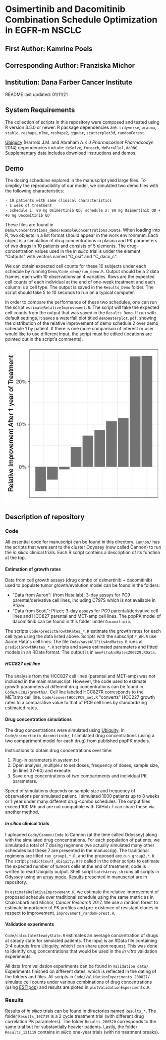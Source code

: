 # Osimertinib and Dacomitinib Combination Schedule Optimization in EGFR-m NSCLC
## First Author: Kamrine Poels
## Corresponding Author: Franziska Michor
## Institution: Dana Farber Cancer Institute

README last updated: 01/11/21

## System Requirements

The collection of scripts in this repository were composed and tested using R version 3.5.0 or newer. R package dependencies are: `tidyverse`, `pracma`, `xtable`, `reshape`, `nlme`, `reshape2`, `ggpubr`, `scatterplot3d`, `randomForest`.

[Ubiquity](https://link.springer.com/article/10.1007/s10928-014-9352-6) (Harrold J.M. and Abraham A.K *J Pharmacokinet Pharmacodyn* 2014) dependencies include: `deSolve`, `foreach`, `doParallel`, `doRNG`. Supplementary data includes download instructions and demos. 

## Demo

The dosing schedules explored in the manuscript yield large files. To simplicy the reproducibility of our model, we simulated two demo files with the following characteristics:

	- 10 patients with same clinical characteristics
	- 1 week of treatment
	- Schedule 1: 80 mg Osimertinib QD; schedule 2: 80 mg Osimertinib QD + 40 mg Dacomitinib QD

These files are found in `Demo/Concentrations_demo/exampleConcentrations.RData`. When loading into R, two objects in a list format should appear in the work environmnet. Each object is a simulation of drug concentrations in plasma and PK parameters of two drugs in 10 patients and consists of 5 elements. The drug-concentration values used in the *in silico* trial is under the element "Outputs" with vectors named "C_osi" and "C_daco_c".

We can obtain expected cell counts for these 10 subjects under each schedule by running `Demo/Code_demo/run_demo.R`. Output should be a 2 data frames, each with 10 observations an 4 variables. Rows are the expected cell counts of each individual at the end of one-week treatment and each column is a cell type. The output is saved in the `Results_Demo` folder. The script should take 5 to 10 seconds to run on a typical computer.

In order to compare the performance of these two schedules, one can run the script `estimateRelativeImprovement.R`. The script will take the expected cell counts from the output that was saved in the `Results_Demo`. If run with default settings, it saves a waterfall plot titled `demoWaterplot.pdf`, showing the distribution of the relative improvement of demo schedule 2 over demo schedule 1 by patient. If there is one more comparison of interest or user would like to use different input, the script must be edited (locations are pointed out in the script's comments).

![Relative Improvement of schedule 2 over schedule 1](Demo/demoWaterplot.png)

## Description of repository

### Code
All essential code for manuscript can be found in this directory. `Cannon/` has the scripts that were sent to the cluster Odyssey (now called Cannon) to run the *in silico* clinical trials. Each R script contains a description of its function at the top.

#### Estimation of growth rates
Data from cell growth assays (drug combo of osimertinib + dacomitinib) used to populate tumor growth/evolution model can be found in the folders:

- "Data from Aaron": (from Hata lab): 3-day assays for PC9 parental/derivative cell lines, including C797S which is not available in Pfizer. 
- "Data from Scott": Pfizer; 3-day assays for PC9 parental/derivative cell lines and HCC827 parental and MET-amp cell lines. The popPK model of dacomitinib can be found in this folder under `Dacomitinib`.

The scripts `Code/predictGrowthRates_*.R` estimate the growth rates for each cell type using the data listed above. Scripts with the subscript `*_AH.R` use Aaron Hata's cell lines. The file `Code/saveAllFitsAndRates.R` runs all `predictGrowthRates_*.R` scripts and saves estimated parameters and fitted models in an RData format. The output is in `newFitsAndRates200229.RData`.

##### HCC827 cell line
The analysis from the HCC827 cell lines (parental and MET-amp) was not included in the main manuscript. However, the code used to estimate growth parameters at different drug concentrations can be found in `Code/HCC827growths/`. Cell line labeled HCC827R corresponds to the METamp cell line. `Code/convertHCC2PC9_met.R` "converts" HCC227 growth rates to a comparative value to that of PC9 cell lines by standardizing estimated rates. 

#### Drug concentration simulations
The drug concentrations were simulated using [Ubiquity](https://link.springer.com/article/10.1007/s10928-014-9352-6). In `Code/osimertinib_dacomitinib/`, I simulated drug concentrations (using a two compartment model for each drug) from published popPK models. 

Instructions to obtain drug concentrations over time:
1. Plug-in parameters in system.txt
2. Open analysis_multiple.r to set doses, frequency of doses, sample size, (in lines 37-60) and execute.
3. Save drug concentrations of two compartments and individual PK parameters.

Speed of simulations depends on sample size and frequency of observations per simulated patient. I simulated 1000 patients up to 8 weeks or 1 year under many different drug-combo schedules. The output files exceed 100 Mb and are not compatible with GitHub. I can share these via another method. 

#### *In silico* clinical trials

I uploaded `Code/Cannon/Code` to Cannon (at the time called Odyssey) along with the simulated drug concentrations. For each population of patients, we simulated a total of 7 dosing regimens (we actually simulated many other schedules but these 7 are presented in the manuscrip). The traditional regimens are titled `run_group1.*.R`, and the proposed are `run_group2.*.R`. The script `predictCount_ubiquity.R` is called in the other scripts to estimate the expected number of tumors cells at the end of treatment; code is written to read Ubiquity output. Shell script `batchArray.sh` runs all scripts in Odyssey using an [array mode](https://docs.rc.fas.harvard.edu/kb/running-jobs/#Job_arrays). [Results](#results) presented in manuscript are in repository.

In `estimateRelativeImprovement.R`, we estimate the relative improvement of proposed schedule over traditional schedule using the same metric as in Chakrabarti and Michor, *Cancer Research* 2017. We use a random forest to estimate importance of PK profiles and pre-existence of resistant clones in respect to improvement, `improvement_randomForest.R`. 


#### Validation experiments

`Code/calculateSteadyState.R` estimates an average concentration of drugs at steady state for  simulated patients. The input is an RData file containing 3-4 outputs from Ubiquity, which I can share upon request. This was done to identify drug concentrations that would be used in the *in vitro* validation experiments. 

All data from validation experiments can be found in `Validation data/`. Experiments finished on different dates, which is reflected in the dating of the folders and files. All scripts in `Code/ValidationExperiments_200827/` simulate cell counts under various combinations of drug concentrations (using [ESTIpop](https://github.com/Michorlab/estipop)) and results are ploted in `plotValidationExperiments.R`. 

### Results
Results of *in silico* trials can be found in directories named `Results_*`. The folder `Results_102719` is a 2 cycle treatment trial (with different drug correlation PK parameters). The folder `Results_200520` corresponds to the same trial but for substantially heavier patients. Lastly, the folder `Results_121119` contains *in silico* one-year trials (with no treatment breaks).
